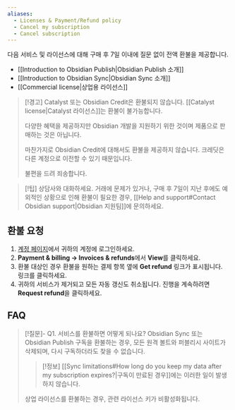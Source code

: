 ```yaml
---
aliases:
  - Licenses & Payment/Refund policy
  - Cancel my subscription
  - Cancel subscription
---
```


다음 서비스 및 라이선스에 대해 구매 후 7일 이내에 질문 없이 전액 환불을 제공합니다.

- [[Introduction to Obsidian Publish|Obsidian Publish 소개]]
- [[Introduction to Obsidian Sync|Obsidian Sync 소개]]
- [[Commercial license|상업용 라이선스]]

> [!경고] Catalyst 또는 Obsidian Credit은 환불되지 않습니다.
> [[Catalyst license|Catalyst 라이선스]]는 환불이 불가능합니다.
> 
> 다양한 혜택을 제공하지만 Obsidian 개발을 지원하기 위한 것이며 제품으로 판매하는 것은 아닙니다.
> 
> 마찬가지로 Obsidian Credit에 대해서도 환불을 제공하지 않습니다. 크레딧은 다른 계정으로 이전할 수 있기 때문입니다.
> 
> 불편을 드려 죄송합니다.

> [!팁] 상담사와 대화하세요.
> 거래에 문제가 있거나, 구매 후 7일이 지난 후에도 예외적인 상황으로 인해 환불이 필요한 경우, [[Help and support#Contact Obsidian support|Obsidian 지원팀]]에 문의하세요.

## 환불 요청

1. [계정 페이지](https://obsidian.md/account)에서 귀하의 계정에 로그인하세요.
2. **Payment & billing → Invoices & refunds**에서 **View**를 클릭하세요.
3. 환불 대상인 경우 환불을 원하는 결제 항목 옆에 **Get refund** 링크가 표시됩니다. 링크를 클릭하세요. 
4. 귀하의 서비스가 제거되고 모든 자동 갱신도 취소됩니다. 진행을 계속하려면 **Request refund**을 클릭하세요.

## FAQ

> [!질문]- Q1. 서비스를 환불하면 어떻게 되나요?
> Obsidian Sync 또는 Obsidian Publish 구독을 환불하는 경우, 모든 원격 볼트와 퍼블리시 사이트가 삭제되며, 다시 구독하더라도 찾을 수 없습니다.
>
> >[!정보] [[Sync limitations#How long do you keep my data after my subscription expires?|구독이 만료된 경우]]에는 이러한 일이 발생하지 않습니다.
>
> 상업 라이선스를 환불하는 경우, 관련 라이선스 키가 비활성화됩니다.